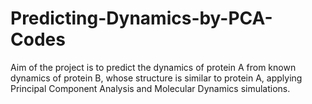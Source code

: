 # Predicting-Dynamics-by-PCA-Codes
Aim of the project is to predict the dynamics of protein A from known dynamics of protein B, whose structure is similar to protein A, applying Principal Component Analysis and Molecular Dynamics simulations.
